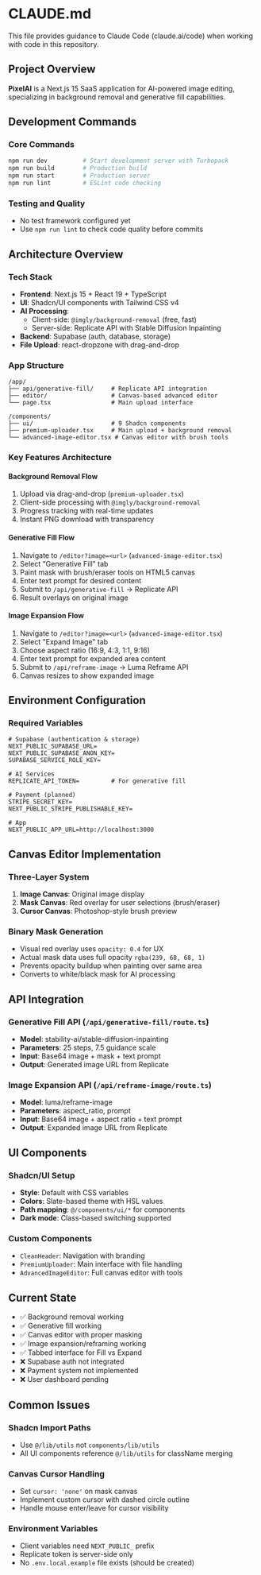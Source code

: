# CLAUDE.md

This file provides guidance to Claude Code (claude.ai/code) when working with code in this repository.

## Project Overview
**PixelAI** is a Next.js 15 SaaS application for AI-powered image editing, specializing in background removal and generative fill capabilities.

## Development Commands

### Core Commands
```bash
npm run dev          # Start development server with Turbopack
npm run build        # Production build
npm run start        # Production server
npm run lint         # ESLint code checking
```

### Testing and Quality
- No test framework configured yet
- Use `npm run lint` to check code quality before commits

## Architecture Overview

### Tech Stack
- **Frontend**: Next.js 15 + React 19 + TypeScript
- **UI**: Shadcn/UI components with Tailwind CSS v4
- **AI Processing**: 
  - Client-side: `@imgly/background-removal` (free, fast)
  - Server-side: Replicate API with Stable Diffusion Inpainting
- **Backend**: Supabase (auth, database, storage)
- **File Upload**: react-dropzone with drag-and-drop

### App Structure
```
/app/
├── api/generative-fill/     # Replicate API integration
├── editor/                  # Canvas-based advanced editor
└── page.tsx                 # Main upload interface

/components/
├── ui/                      # 9 Shadcn components
├── premium-uploader.tsx     # Main upload + background removal
└── advanced-image-editor.tsx # Canvas editor with brush tools
```

### Key Features Architecture

#### Background Removal Flow
1. Upload via drag-and-drop (`premium-uploader.tsx`)
2. Client-side processing with `@imgly/background-removal`
3. Progress tracking with real-time updates
4. Instant PNG download with transparency

#### Generative Fill Flow
1. Navigate to `/editor?image=<url>` (`advanced-image-editor.tsx`)
2. Select "Generative Fill" tab
3. Paint mask with brush/eraser tools on HTML5 canvas
4. Enter text prompt for desired content
5. Submit to `/api/generative-fill` → Replicate API
6. Result overlays on original image

#### Image Expansion Flow
1. Navigate to `/editor?image=<url>` (`advanced-image-editor.tsx`)
2. Select "Expand Image" tab
3. Choose aspect ratio (16:9, 4:3, 1:1, 9:16)
4. Enter text prompt for expanded area content
5. Submit to `/api/reframe-image` → Luma Reframe API
6. Canvas resizes to show expanded image

## Environment Configuration

### Required Variables
```env
# Supabase (authentication & storage)
NEXT_PUBLIC_SUPABASE_URL=
NEXT_PUBLIC_SUPABASE_ANON_KEY=
SUPABASE_SERVICE_ROLE_KEY=

# AI Services
REPLICATE_API_TOKEN=         # For generative fill

# Payment (planned)
STRIPE_SECRET_KEY=
NEXT_PUBLIC_STRIPE_PUBLISHABLE_KEY=

# App
NEXT_PUBLIC_APP_URL=http://localhost:3000
```

## Canvas Editor Implementation

### Three-Layer System
1. **Image Canvas**: Original image display
2. **Mask Canvas**: Red overlay for user selections (brush/eraser)
3. **Cursor Canvas**: Photoshop-style brush preview

### Binary Mask Generation
- Visual red overlay uses `opacity: 0.4` for UX
- Actual mask data uses full opacity `rgba(239, 68, 68, 1)`
- Prevents opacity buildup when painting over same area
- Converts to white/black mask for AI processing

## API Integration

### Generative Fill API (`/api/generative-fill/route.ts`)
- **Model**: stability-ai/stable-diffusion-inpainting
- **Parameters**: 25 steps, 7.5 guidance scale
- **Input**: Base64 image + mask + text prompt
- **Output**: Generated image URL from Replicate

### Image Expansion API (`/api/reframe-image/route.ts`)
- **Model**: luma/reframe-image
- **Parameters**: aspect_ratio, prompt
- **Input**: Base64 image + aspect ratio + text prompt
- **Output**: Expanded image URL from Replicate

## UI Components

### Shadcn/UI Setup
- **Style**: Default with CSS variables
- **Colors**: Slate-based theme with HSL values
- **Path mapping**: `@/components/ui/*` for components
- **Dark mode**: Class-based switching supported

### Custom Components
- `CleanHeader`: Navigation with branding
- `PremiumUploader`: Main interface with file handling
- `AdvancedImageEditor`: Full canvas editor with tools

## Current State
- ✅ Background removal working
- ✅ Generative fill working  
- ✅ Canvas editor with proper masking
- ✅ Image expansion/reframing working
- ✅ Tabbed interface for Fill vs Expand
- ❌ Supabase auth not integrated
- ❌ Payment system not implemented
- ❌ User dashboard pending

## Common Issues

### Shadcn Import Paths
- Use `@/lib/utils` not `components/lib/utils`
- All UI components reference `@/lib/utils` for className merging

### Canvas Cursor Handling  
- Set `cursor: 'none'` on mask canvas
- Implement custom cursor with dashed circle outline
- Handle mouse enter/leave for cursor visibility

### Environment Variables
- Client variables need `NEXT_PUBLIC_` prefix
- Replicate token is server-side only
- No `.env.local.example` file exists (should be created)